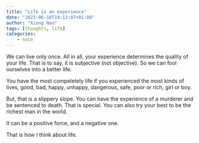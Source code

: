 ```yaml
---
title: "Life is an experience"
date: "2023-06-18T19:13:07+01:00"
author: "Xiong Nao"
tags: [thoughts, life]
categories:
    - note
---
```


We can live only once. All in all, your experience determines the quality of your life. That is to say, it is subjective (not objective). So we can fool ourselves into a better life. 

You have the most compeletely life if you experienced the most kinds of lives, good, bad, happy, unhappy, dangerous, safe, poor or rich, girl or boy.

But, that is a slippery slope. You can have the experience of a murderer and be sentenced to death. That is special. You can also try your best to be the richest man in the world.

It can be a positive force, and a negative one.

That is how I think about life.